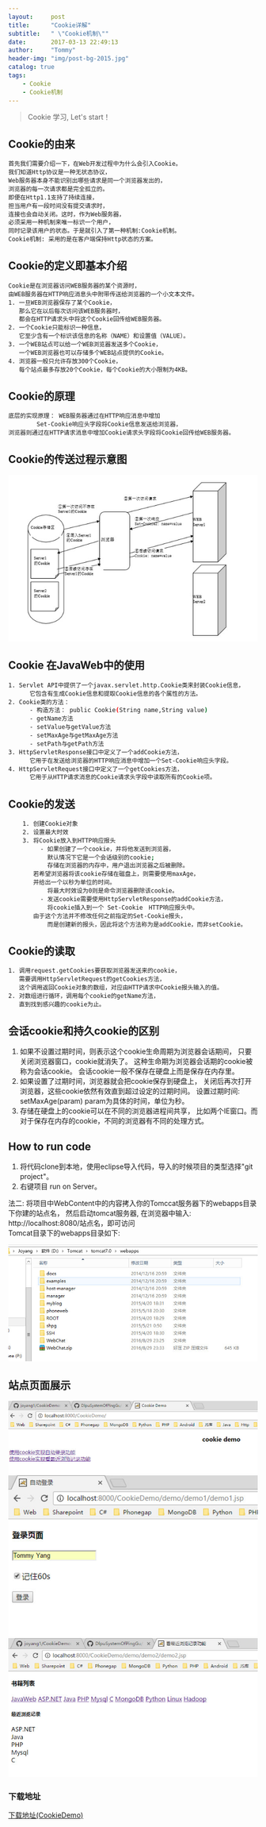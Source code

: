 ```yaml
---
layout:     post
title:      "Cookie详解"
subtitle:   " \"Cookie机制\""
date:       2017-03-13 22:49:13
author:     "Tommy"
header-img: "img/post-bg-2015.jpg"
catalog: true
tags:
    - Cookie
    - Cookie机制
---
```


> Cookie 学习, Let's start！

## Cookie的由来

```sh
首先我们需要介绍一下，在Web开发过程中为什么会引入Cookie。
我们知道Http协议是一种无状态协议，
Web服务器本身不能识别出哪些请求是同一个浏览器发出的，
浏览器的每一次请求都是完全孤立的。
即便在Http1.1支持了持续连接，
担当用户有一段时间没有提交请求时，
连接也会自动关闭。这时，作为Web服务器，
必须采用一种机制来唯一标识一个用户，
同时记录该用户的状态。于是就引入了第一种机制:Cookie机制。
Cookie机制: 采用的是在客户端保持Http状态的方案。
```
	
## Cookie的定义即基本介绍

```sh
Cookie是在浏览器访问WEB服务器的某个资源时，
由WEB服务器在HTTP响应消息头中附带传送给浏览器的一个小文本文件。
1. 一旦WEB浏览器保存了某个Cookie，
   那么它在以后每次访问该WEB服务器时，
   都会在HTTP请求头中将这个Cookie回传给WEB服务器。
2. 一个Cookie只能标识一种信息，
   它至少含有一个标识该信息的名称（NAME）和设置值（VALUE）。 
3. 一个WEB站点可以给一个WEB浏览器发送多个Cookie，
   一个WEB浏览器也可以存储多个WEB站点提供的Cookie。
4. 浏览器一般只允许存放300个Cookie，
   每个站点最多存放20个Cookie，每个Cookie的大小限制为4KB。
```
	
## Cookie的原理

```sh
底层的实现原理： WEB服务器通过在HTTP响应消息中增加
		Set-Cookie响应头字段将Cookie信息发送给浏览器，
浏览器则通过在HTTP请求消息中增加Cookie请求头字段将Cookie回传给WEB服务器。
```

## Cookie的传送过程示意图 
<img src = "/img/cookie/processofcookie.jpg">
	
## Cookie 在JavaWeb中的使用

```sh
1. Servlet API中提供了一个javax.servlet.http.Cookie类来封装Cookie信息，
      它包含有生成Cookie信息和提取Cookie信息的各个属性的方法。
2. Cookie类的方法：
      - 构造方法： public Cookie(String name,String value)
      - getName方法 
      - setValue与getValue方法 
      - setMaxAge与getMaxAge方法 
      - setPath与getPath方法
3. HttpServletResponse接口中定义了一个addCookie方法，
      它用于在发送给浏览器的HTTP响应消息中增加一个Set-Cookie响应头字段。
4. HttpServletRequest接口中定义了一个getCookies方法，
      它用于从HTTP请求消息的Cookie请求头字段中读取所有的Cookie项。
```

## Cookie的发送 

```sh
	1. 创建Cookie对象
	2. 设置最大时效
	3. 将Cookie放入到HTTP响应报头
         - 如果创建了一个cookie，并将他发送到浏览器，
           默认情况下它是一个会话级别的cookie; 
           存储在浏览器的内存中，用户退出浏览器之后被删除。
	   若希望浏览器将该cookie存储在磁盘上，则需要使用maxAge，
	   并给出一个以秒为单位的时间。
           将最大时效设为0则是命令浏览器删除该cookie。
         - 发送cookie需要使用HttpServletResponse的addCookie方法，
           将cookie插入到一个 Set-Cookie　HTTP响应报头中。
	   由于这个方法并不修改任何之前指定的Set-Cookie报头，
           而是创建新的报头，因此将这个方法称为是addCookie，而非setCookie。
```

## Cookie的读取

```sh
1. 调用request.getCookies要获取浏览器发送来的cookie，
   需要调用HttpServletRequest的getCookies方法，
   这个调用返回Cookie对象的数组，对应由HTTP请求中Cookie报头输入的值。
2. 对数组进行循环，调用每个cookie的getName方法，
   直到找到感兴趣的cookie为止。
```
    
## 会话cookie和持久cookie的区别 

1. 如果不设置过期时间，则表示这个cookie生命周期为浏览器会话期间，
   只要关闭浏览器窗口，cookie就消失了。
   这种生命期为浏览器会话期的cookie被称为会话cookie。
   会话cookie一般不保存在硬盘上而是保存在内存里。
2. 如果设置了过期时间，浏览器就会把cookie保存到硬盘上，
   关闭后再次打开浏览器，这些cookie依然有效直到超过设定的过期时间。 
   设置过期时间: setMaxAge(param) param为具体的时间，单位为秒。
3. 存储在硬盘上的cookie可以在不同的浏览器进程间共享，
   比如两个IE窗口。而对于保存在内存的cookie，不同的浏览器有不同的处理方式。

## How to run code

1. 将代码clone到本地，使用eclipse导入代码，导入的时候项目的类型选择"git project"。
2. 右键项目 run on Server。

法二: 将项目中WebContent中的内容拷入你的Tomccat服务器下的webapps目录下你建的站点名，
      然后启动tomcat服务器,
      在浏览器中输入: http://localhost:8080/站点名，即可访问<br/>
Tomcat目录下的webapps目录如下:

<img src = "/img/tomcat.png">

## 站点页面展示
   <img src = "/img/cookie/index.png">
   <img src = "/img/cookie/login.png">
   <img src = "/img/cookie/liulan.png">	

### 下载地址
[下载地址(CookieDemo)](https://github.com/joyang1/CookieDemo)

